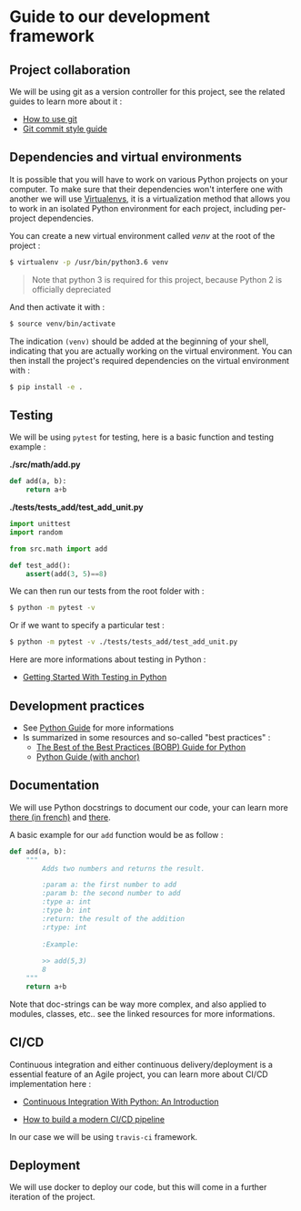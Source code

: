 # Guide to our development framework

## Project collaboration

We will be using git as a version controller for this project, see the related guides to learn more about it :

- [How to use git](./guide-git/guide-git-usage-fr.md)
- [Git commit style guide](./guide-git/guide-git-style-fr.md)

## Dependencies and virtual environments

It is possible that you will have to work on various Python projects on your computer. To make sure that their dependencies won't interfere one with another we will use [Virtualenvs](https://docs.python-guide.org/dev/virtualenvs/), it is a virtualization method that allows you to work in an isolated Python environment for each project, including per-project dependencies.

You can create a new virtual environment called *venv* at the root of the project :

```bash
$ virtualenv -p /usr/bin/python3.6 venv
```

> Note that python 3 is required for this project, because Python 2 is  officially depreciated

And then activate it with :

```bash
$ source venv/bin/activate
```

The indication `(venv)` should be added at the beginning of your shell, indicating that you are actually working on the virtual environment. You can then install the project's required dependencies on the virtual environment with :

```bash
$ pip install -e .
```

## Testing

We will be using `pytest` for testing, here is a basic function and testing example :

**./src/math/add.py**

```python
def add(a, b):
	return a+b 
```

**./tests/tests_add/test_add_unit.py**

```python
import unittest
import random

from src.math import add

def test_add():
    assert(add(3, 5)==8)
```

We can then run our tests from the root folder with :

```bash
$ python -m pytest -v
```

Or if we want to specify a particular test :

```bash
$ python -m pytest -v ./tests/tests_add/test_add_unit.py
```

Here are more informations about testing in Python :

- [Getting Started With Testing in Python](https://realpython.com/python-testing/)

## Development practices

- See [Python Guide](../guide-python/guide-python.md) for more informations
- Is summarized in some resources and so-called "best practices" :
  - [The Best of the Best Practices (BOBP) Guide for Python](https://gist.github.com/sloria/7001839)
  - [Python Guide (with anchor)](https://github.com/realpython/python-guide/blob/master/docs/writing/structure.rst#structure-of-code-is-key)

## Documentation

We will use Python docstrings to document our code, your can learn more [there (in french)](http://sametmax.com/les-docstrings/) and [there](https://www.geeksforgeeks.org/python-docstrings/).

A basic example for our `add` function would be as follow :

```python
def add(a, b):
    """
    	Adds two numbers and returns the result.

        :param a: the first number to add
        :param b: the second number to add
        :type a: int
       	:type b: int
       	:return: the result of the addition
       	:rtype: int
       	
       	:Example:
       	
       	>> add(5,3)
       	8	
    """
	return a+b 
```

Note that doc-strings can be way more complex, and also applied to modules, classes, etc.. see the linked resources for more informations.

## CI/CD

Continuous integration and either continuous delivery/deployment is a essential feature of an Agile project, you can learn more about CI/CD implementation here :

- [Continuous Integration With Python: An Introduction](https://realpython.com/python-continuous-integration/)

- [How to build a modern CI/CD pipeline](https://medium.com/bettercode/how-to-build-a-modern-ci-cd-pipeline-5faa01891a5b)

In our case we will be using `travis-ci` framework.

## Deployment

We will use docker to deploy our code, but this will come in a further iteration of the project.
